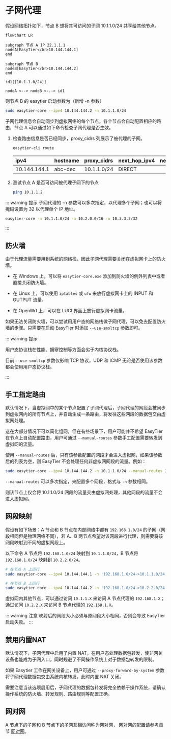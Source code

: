 # 子网代理

假设网络拓扑如下，节点 B 想将其可访问的子网 10.1.1.0/24 共享给其他节点。

```mermaid
flowchart LR

subgraph 节点 A IP 22.1.1.1
nodeA[EasyTier</br>10.144.144.1]
end

subgraph 节点 B
nodeB[EasyTier</br>10.144.144.2]
end

id1[[10.1.1.0/24]]

nodeA <--> nodeB <-.-> id1

```

则节点 B 的 easytier 启动参数为（新增 -n 参数）

```sh
sudo easytier-core --ipv4 10.144.144.2 -n 10.1.1.0/24
```

子网代理信息会自动同步到虚拟网络的每个节点，各个节点会自动配置相应的路由，节点 A 可以通过如下命令检查子网代理是否生效。

1. 检查路由信息是否已经同步，proxy_cidrs 列展示了被代理的子网。

   ```sh
   easytier-cli route
   ```

   | ipv4         | hostname | proxy_cidrs | next_hop_ipv4 | next_hop_hostname | next_hop_lat | cost |
   | :----------- | :------- | :---------- | :------------ | :---------------- | :----------- | :--- |
   | 10.144.144.1 | abc-dec  | 10.1.1.0/24 | DIRECT        |                   | 3.25         | 1    |

2. 测试节点 A 是否可访问被代理子网下的节点

   ```sh
   ping 10.1.1.2
   ```

::: warning 提示
子网代理的 -n 参数可以多次指定，以代理多个子网；也可以将掩码设置为 32 以代理单个 IP 地址。

```sh
easytier-core -n 10.1.1.0/24 -n 10.2.0.0/16 -n 10.3.3.3/32
```

:::


## 防火墙

由于代理流量需要用到系统的网络栈，因此子网代理需要关闭在虚拟网卡上的防火墙。

- 在 Windows 上，可以将 `easytier-core.exe` 添加到防火墙的例外列表中或者直接关闭防火墙。

- 在 Linux 上，可以使用 `iptables` 或 `ufw` 来放行虚拟网卡上的 INPUT 和 OUTPUT 流量。

- 在 OpenWrt 上，可以在 LUCI 界面上放行虚拟网卡流量。

如果无法关闭防火墙，可以尝试用用户态的网络栈做子网代理，可以免去配置防火墙的步骤。只需要在启动 EasyTier 时添加 `--use-smoltcp` 参数即可。

::: warning 提示

用户态协议栈在性能、拥塞控制等方面会劣于内核协议栈。

目前 `--use-smoltcp` 参数仅影响 TCP 协议，UDP 和 ICMP 无论是否使用该参数都会使用用户态协议栈。

:::

## 手工指定路由

默认情况下，当虚拟网中的某个节点配置了子网代理后，子网代理的网段会被同步到虚拟网内的所有节点上，并自动生成一条路由，将发往这些网段的数据包交由虚拟网处理。

这在大部分情况下可以简化组网，但在有些场景下，用户可能并不希望 EasyTier 在节点上自动配置路由，用户可通过 `--manual-routes` 参数手工配置需要转发到虚拟网的流量。

使用 `--manual-routes` 后，只有该参数配置的网段才会进入虚拟网，如果该参数后的列表为空，则 EasyTier 不会处理任何非虚拟网网段的流量。例如：

```sh
sudo easytier-core --ipv4 10.144.144.2 -n 10.1.1.0/24 --manual-routes 10.1.1.0/24
```

`--manual-routes` 可以多次指定，来配置多个网段，格式与 `-n` 参数相同。

则该节点上仅会将 10.1.1.0/24 网段的流量交由虚拟网处理，其他网段的流量不会进入虚拟网。

## 网段映射

假设有如下场景：A 节点和 B 节点在内部网络中都有 `192.168.1.0/24` 的子网（网段相同但是物理网络不同），若 A、B 两节点希望对该网段进行代理，则需要将该网段映射到不同的虚拟网段上。

以下命令 A 节点将 `192.168.1.0/24` 映射到 `10.1.1.0/24`，B 节点将 `192.168.1.0/24` 映射到 `10.2.2.0/24`。

```sh
# 在节点 A 上运行
sudo easytier-core --ipv4 10.144.144.1 -n '192.168.1.0/24->10.1.1.0/24'

# 在节点 B 上运行
sudo easytier-core --ipv4 10.144.144.2 -n '192.168.1.0/24->10.2.2.0/24'
```

虚拟网内其他节点，可以通过访问 `10.1.1.X` 来访问 A 节点代理的 `192.168.1.X`；通过访问 `10.2.2.X` 来访问 B 节点代理的 `192.168.1.X`。

::: warning 注意
映射后的网段大小必须与原网段大小相同，否则会导致 EasyTier 启动失败。
:::

## 禁用内置NAT

默认情况下，子网代理中启用了内置 NAT，在用户态处理数据包转发，使非网关设备也能成为子网入口，同时规避了不同操作系统上对于数据包转发的限制。

如果 Easytier 工作在网关设备上，用户可通过 `--proxy-forward-by-system` 参数将子网代理数据包交由系统内核转发，此时内置 NAT 关闭。

需要注意当该选项启用后，子网代理的数据包转发将完全依赖于操作系统，请确认操作系统的防火墙、转发规则、路由规则等配置正确。


## 网对网

A 节点下的子网和 B 节点下的子网互相访问称为网对网， 网对网的配置请参考章节 [网对网](network-to-network)。
